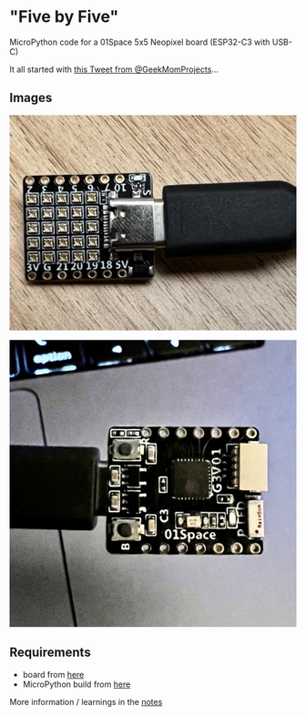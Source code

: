 # "Five by Five"

MicroPython code for a 01Space 5x5 Neopixel board (ESP32-C3 with USB-C)

It all started with [this Tweet from @GeekMomProjects](https://twitter.com/GeekMomProjects/status/1479210241807900676)...

## Images

![01Space board](board-neopixels.jpeg)

![01Space board reverse](board-chips.jpeg)

## Requirements

- board from [here](https://banggood.com/ESP32-C3-Development-Board-RISC-V-WiFi-Bluetooth-IoT-Development-Board-Compatible-with-Python-p-1914005.html)
- MicroPython build from [here](https://micropython.org/download/esp32c3-usb/)

More information / learnings in the [notes](notes.md)
